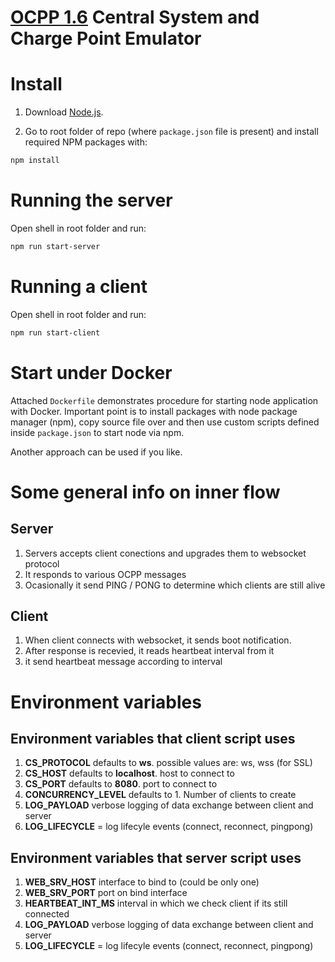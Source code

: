 # [OCPP 1.6](https://www.openchargealliance.org/protocols/ocpp-16/) Central System and Charge Point Emulator

# Install 

1. Download [Node.js](https://nodejs.org/en/download/).

2. Go to root folder of repo (where `package.json` file is present) and install required NPM packages with:

```bash
npm install
```
# Running the server

Open shell in root folder and run:
```bash
npm run start-server
```

# Running a client

Open shell in root folder and run:
```bash
npm run start-client
```

# Start under Docker 

Attached `Dockerfile` demonstrates procedure for starting node application with Docker. Important point is to install packages with node package manager (npm), copy source file over and then use custom scripts defined inside `package.json` to start node via npm. 

Another approach can be used if you like. 

# Some general info on inner flow

## Server

1. Servers accepts client conections and upgrades them to websocket protocol
2. It responds to various OCPP messages
3. Ocasionally it send PING / PONG to determine which clients are still alive

## Client

1. When client connects with websocket, it sends boot notification. 
2. After response is recevied, it reads heartbeat interval from it
3. it send heartbeat message according to interval

# Environment variables

## Environment variables that client script uses

1. **CS_PROTOCOL** defaults to **ws**. possible values are: ws, wss (for SSL)
2. **CS_HOST** defaults to **localhost**. host to connect to
3. **CS_PORT** defaults to **8080**. port to connect to
4. **CONCURRENCY_LEVEL** defaults to 1. Number of clients to create
5. **LOG_PAYLOAD**  verbose logging of data exchange between client and server
6. **LOG_LIFECYCLE** = log lifecyle events (connect, reconnect, pingpong)

## Environment variables that server script uses

1. **WEB_SRV_HOST** interface to bind to (could be only one)
2. **WEB_SRV_PORT** port on bind interface
3. **HEARTBEAT_INT_MS** interval in which we check client if its still connected
4. **LOG_PAYLOAD**  verbose logging of data exchange between client and server
5. **LOG_LIFECYCLE** = log lifecyle events (connect, reconnect, pingpong)
